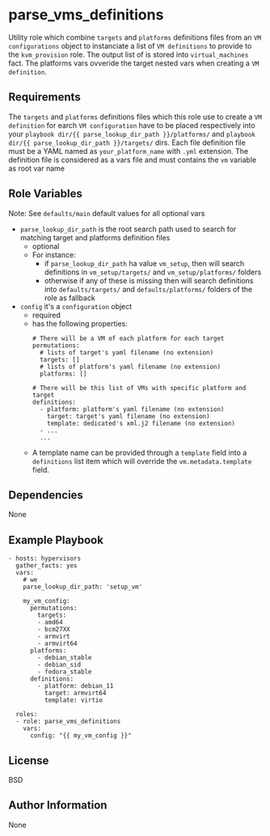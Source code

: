 parse_vms_definitions
=========

Utility role which combine `targets` and `platforms` definitions files from an `VM configurations` object to instanciate a list of `VM definitions` to provide to the `kvm_provision` role.
The output list of is stored into `virtual_machines` fact.
The platforms vars ovveride the target nested vars when creating a `VM definition`.

Requirements
------------

The `targets` and `platforms` definitions files which this role use to create a `VM definition` for earch `VM configuration` have to be placed respectively into your `playbook dir/{{ parse_lookup_dir_path }}/platforms/` and `playbook dir/{{ parse_lookup_dir_path }}/targets/` dirs.
Each file definition file must be a YAML named as `your_platform_name` with `.yml` extension.
The definition file is considered as a vars file and must contains the `vm` variable as root var name

Role Variables
--------------
Note: See `defaults/main` default values for all optional vars

- `parse_lookup_dir_path` is the root search path used to search for matching target and platforms definition files
  - optional
  - For instance:
    - if `parse_lookup_dir_path` ha value `vm_setup`, then will search definitions in `vm_setup/targets/` and `vm_setup/platforms/` folders
    - otherwise if any of these is missing then will search definitions into `defaults/targets/` and `defaults/platforms/` folders of the role as fallback
- `config` it's a `configuration` object
  - required
  - has the following properties:
    ```
    # There will be a VM of each platform for each target
    permutations: 
      # lists of target's yaml filename (no extension)
      targets: [] 
      # lists of platform's yaml filename (no extension)
      platforms: [] 

    # There will be this list of VMs with specific platform and target
    definitions: 
      - platform: platform's yaml filename (no extension)
        target: target's yaml filename (no extension)
        template: dedicated's xml.j2 filename (no extension)
      - ...
      ...
    ```
  - A template name can be provided through a `template` field into a `definitions` list item which will override the `vm.metadata.template` field.

Dependencies
------------

None

Example Playbook
----------------

```
- hosts: hypervisors
  gather_facts: yes
  vars:
    # we 
    parse_lookup_dir_path: 'setup_vm'

    my_vm_config:
      permutations: 
        targets:
        - amd64
        - bcm27XX
        - armvirt
        - armvirt64
      platforms:
        - debian_stable
        - debian_sid
        - fedora_stable
      definitions: 
        - platform: debian_11
          target: armvirt64
          template: virtio
  
  roles:
  - role: parse_vms_definitions
    vars:
      config: "{{ my_vm_config }}"
```
License
-------

BSD

Author Information
------------------

None
